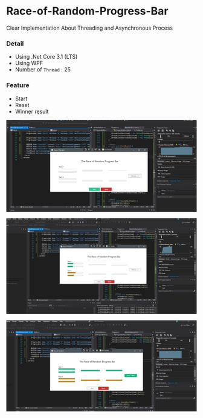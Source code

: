 # Race-of-Random-Progress-Bar
Clear Implementation About Threading and Asynchronous Process

### Detail
* Using .Net Core 3.1 (LTS)
* Using WPF
* Number of `Thread` : 25

### Feature
* Start 
* Reset
* Winner result

![alt text](https://github.com/eiproject/Race-of-Random-Progress-Bar/blob/main/SS/0.png?raw=true)

![alt text](https://github.com/eiproject/Race-of-Random-Progress-Bar/blob/main/SS/1.png?raw=true)

![alt text](https://github.com/eiproject/Race-of-Random-Progress-Bar/blob/main/SS/2.png?raw=true)
